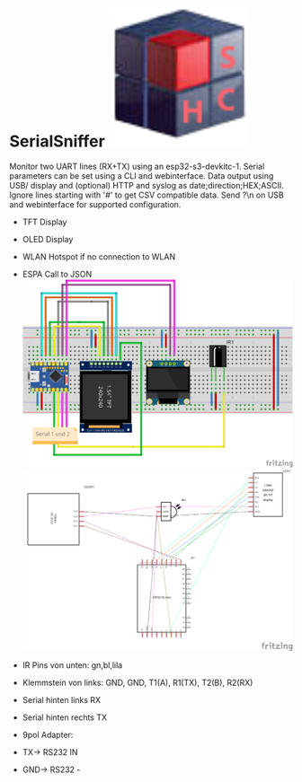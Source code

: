 # SerialSniffer ![Logo](pic/logo.png)


Monitor two UART lines (RX+TX) using an esp32-s3-devkitc-1. Serial parameters can be set using a CLI and webinterface. Data output using USB/ display and (optional) HTTP and syslog as date;direction;HEX;ASCII. Ignore lines starting with '#' to get CSV compatible data. Send ?\n on USB and webinterface for supported configuration.
- TFT Display
- OLED Display
- WLAN Hotspot if no connection to WLAN
- ESPA Call to JSON 
![Logo](pic/steckbrett.png)
![Logo](pic/plan.png)

- IR Pins von unten: gn,bl,lila
- Klemmstein von links: GND, GND, T1(A), R1(TX), T2(B), R2(RX)
- Serial hinten links RX
- Serial hinten rechts TX

- 9pol Adapter:
-   TX-> RS232 IN
-   GND-> RS232 -


